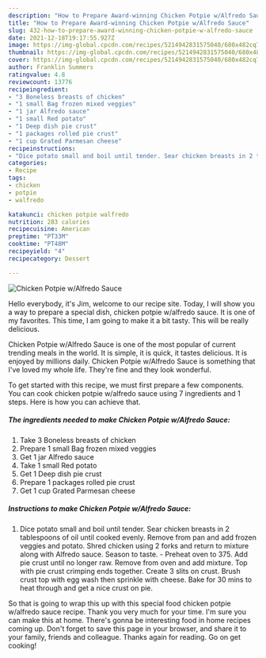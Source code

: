 ```yaml
---
description: "How to Prepare Award-winning Chicken Potpie w/Alfredo Sauce"
title: "How to Prepare Award-winning Chicken Potpie w/Alfredo Sauce"
slug: 432-how-to-prepare-award-winning-chicken-potpie-w-alfredo-sauce
date: 2021-12-18T19:17:55.927Z
image: https://img-global.cpcdn.com/recipes/5214942831575040/680x482cq70/chicken-potpie-walfredo-sauce-recipe-main-photo.jpg
thumbnail: https://img-global.cpcdn.com/recipes/5214942831575040/680x482cq70/chicken-potpie-walfredo-sauce-recipe-main-photo.jpg
cover: https://img-global.cpcdn.com/recipes/5214942831575040/680x482cq70/chicken-potpie-walfredo-sauce-recipe-main-photo.jpg
author: Franklin Summers
ratingvalue: 4.8
reviewcount: 13776
recipeingredient:
- "3 Boneless breasts of chicken"
- "1 small Bag frozen mixed veggies"
- "1 jar Alfredo sauce"
- "1 small Red potato"
- "1 Deep dish pie crust"
- "1 packages rolled pie crust"
- "1 cup Grated Parmesan cheese"
recipeinstructions:
- "Dice potato small and boil until tender. Sear chicken breasts in 2 tablespoons of oil until cooked evenly. Remove from pan and add frozen veggies and potato. Shred chicken using 2 forks and return to mixture along with Alfredo sauce. Season to taste.  Preheat oven to 375. Add pie crust until no longer raw. Remove from oven and add mixture. Top with pie crust crimping ends together. Create 3 slits on crust. Brush crust top with egg wash then sprinkle with cheese. Bake for 30 mins to heat through and get a nice crust on pie."
categories:
- Recipe
tags:
- chicken
- potpie
- walfredo

katakunci: chicken potpie walfredo 
nutrition: 283 calories
recipecuisine: American
preptime: "PT33M"
cooktime: "PT48M"
recipeyield: "4"
recipecategory: Dessert

---
```



![Chicken Potpie w/Alfredo Sauce](https://img-global.cpcdn.com/recipes/5214942831575040/680x482cq70/chicken-potpie-walfredo-sauce-recipe-main-photo.jpg)

Hello everybody, it's Jim, welcome to our recipe site. Today, I will show you a way to prepare a special dish, chicken potpie w/alfredo sauce. It is one of my favorites. This time, I am going to make it a bit tasty. This will be really delicious.

Chicken Potpie w/Alfredo Sauce is one of the most popular of current trending meals in the world. It is simple, it is quick, it tastes delicious. It is enjoyed by millions daily. Chicken Potpie w/Alfredo Sauce is something that I've loved my whole life. They're fine and they look wonderful.




To get started with this recipe, we must first prepare a few components. You can cook chicken potpie w/alfredo sauce using 7 ingredients and 1 steps. Here is how you can achieve that.

<!--inarticleads1-->

##### The ingredients needed to make Chicken Potpie w/Alfredo Sauce:

1. Take 3 Boneless breasts of chicken
1. Prepare 1 small Bag frozen mixed veggies
1. Get 1 jar Alfredo sauce
1. Take 1 small Red potato
1. Get 1 Deep dish pie crust
1. Prepare 1 packages rolled pie crust
1. Get 1 cup Grated Parmesan cheese




<!--inarticleads2-->

##### Instructions to make Chicken Potpie w/Alfredo Sauce:

1. Dice potato small and boil until tender. Sear chicken breasts in 2 tablespoons of oil until cooked evenly. Remove from pan and add frozen veggies and potato. Shred chicken using 2 forks and return to mixture along with Alfredo sauce. Season to taste.  - Preheat oven to 375. Add pie crust until no longer raw. Remove from oven and add mixture. Top with pie crust crimping ends together. Create 3 slits on crust. Brush crust top with egg wash then sprinkle with cheese. Bake for 30 mins to heat through and get a nice crust on pie.




So that is going to wrap this up with this special food chicken potpie w/alfredo sauce recipe. Thank you very much for your time. I'm sure you can make this at home. There's gonna be interesting food in home recipes coming up. Don't forget to save this page in your browser, and share it to your family, friends and colleague. Thanks again for reading. Go on get cooking!
